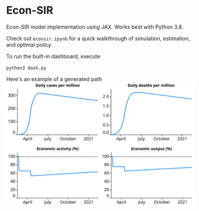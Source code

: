 # Econ-SIR

Econ-SIR model implementation using JAX. Works best with Python 3.8.

Check out `econsir.ipynb` for a quick walkthrough of simulation, estimation, and optimal policy.

To run the built-in dashboard, execute
```
python3 dash.py
```

Here's an example of a generated path
![simulated path](simul.svg)
